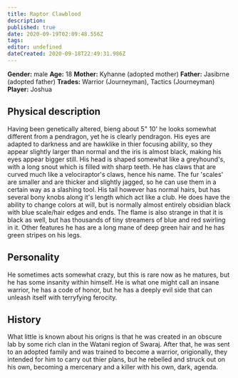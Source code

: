 ```yaml
---
title: Raptor Clawblood
description: 
published: true
date: 2020-09-19T02:09:48.556Z
tags: 
editor: undefined
dateCreated: 2020-09-18T22:49:31.986Z
---
```


**Gender:** male
**Age:** 18
**Mother:** Kyhanne (adopted mother)
**Father:** Jasibrne (adopted father)
**Trades:** Warrior (Journeyman), Tactics (Journeyman)
**Player:** Joshua

## Physical description

Having been genetically altered, bieng about 5" 10'  he looks somewhat different from a pendragon, yet he is clearly pendragon. His eyes are adapted to darkness and are hawklike in thier focusing ability, so they appear slightly larger than normal and the iris is almost black, making his eyes appear bigger still. His head is shaped somewhat like a greyhound's, with a long snout which is filled with sharp teeth. He has claws that are curved much like a velociraptor's claws, hence his name. The fur 'scales' are smaller and are thicker and slightly jagged, so he can use them in a certain way as a slashing tool. His tail however has normal hairs, but has several bony knobs along it's length which act like a club. He does have the ability to change colors at will, but is normally almost entirely obsidian black with blue scale/hair edges and ends. The flame is also strange in that it is black as well, but has thousands of tiny streamers of blue and red swirling in it. Other features he has are a long mane of deep green hair and he has green stripes on his legs.

## Personality

He sometimes acts somewhat crazy, but this is rare now as he matures, but he has some insanity within himself. He is what one might call an insane warrior, he has a code of honor, but he has a deeply evil side that can unleash itself with terryfying ferocity.

## History

What little is known about his origns is that he was created in an obscure lab by some rich clan in  the Watani region of Swaraj. After that, he was sent to an adopted family and was trained to become a warrior, origionally, they intended for him to carry out thier plans, but he rebelled and struck out on his own, becoming a mercenary and a killer with his own, dark, agenda.